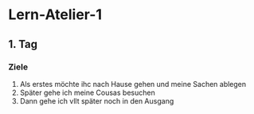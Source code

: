 # Lern-Atelier-1
## 1. Tag
### Ziele

1. Als erstes möchte ihc nach Hause gehen und meine Sachen ablegen
2. Später gehe ich meine Cousas besuchen
3. Dann gehe ich vllt später noch in den Ausgang
